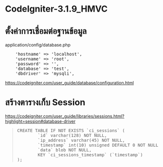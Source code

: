 # CodeIgniter-3.1.9_HMVC

# ตั้งค่าการเชื่อมต่อฐานข้อมูล

<p>application/config/database.php</p>
<pre>
	'hostname' => 'localhost',
	'username' => 'root',
	'password' => '',
	'database' => 'test',
	'dbdriver' => 'mysqli',
</pre>

https://codeigniter.com/user_guide/database/configuration.html

# สร้างตารางเก็บ Session
https://codeigniter.com/user_guide/libraries/sessions.html?highlight=session#database-driver

<blockquote>
<pre>
CREATE TABLE IF NOT EXISTS `ci_sessions` (
        `id` varchar(128) NOT NULL,
        `ip_address` varchar(45) NOT NULL,
        `timestamp` int(10) unsigned DEFAULT 0 NOT NULL,
        `data` blob NOT NULL,
        KEY `ci_sessions_timestamp` (`timestamp`)
);
</pre>
</blockquote>